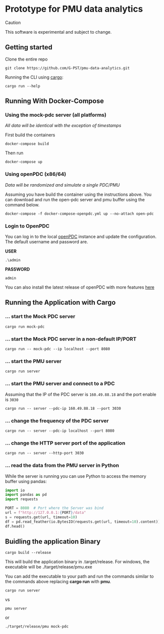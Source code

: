 # Prototype for PMU data analytics
> [!CAUTION]
> This software is experimental and subject to change.


## Getting started

Clone the entire repo

```console
git clone https://github.com/G-PST/pmu-data-analytics.git
```

Running the CLI using
[cargo](https://doc.rust-lang.org/cargo/getting-started/installation.html):

```console
cargo run --help
```

## Running With Docker-Compose

### Using the mock-pdc server (all platforms)

*All data will be identical with the exception of timestamps*

First build the containers
```console
docker-compose build
```

Then run
```console
docker-compose up
```

### Using openPDC (x86/64)
*Data will be randomized and simulate a single PDC/PMU*

Assuming you have build the container using the instructions above. You can download and run the open-pdc server and pmu buffer using the command below.

```console
docker-compose -f docker-compose-openpdc.yml up --no-attach open-pdc
```

### Login to OpenPDC

You can log in to the local [openPDC](http://127.0.0.1:8280) instance and update the configuration. The default username and password are.

**USER**
```
.\admin
```

**PASSWORD**
```
admin
```

You can also install the latest release of openPDC with more features [here](https://github.com/GridProtectionAlliance/openPDC/releases/tag/v2.9.148)


## Running the Application with Cargo


### ... start the Mock PDC server

```console
cargo run mock-pdc
```

### ... start the Mock PDC server in a non-default IP/PORT

```console
cargo run -- mock-pdc --ip localhost --port 8080
```

### ... start the PMU server

```console
cargo run server
```

### ... start the PMU server and connect to a PDC

Assuming that the IP of the PDC server is `160.49.88.18` and the port enable is
`3030`

```console
cargo run -- server --pdc-ip 160.49.88.18 --port 3030
```

### ... change the frequency of the PDC server

```console
cargo run -- server --pdc-ip localhost --port 8080
```

### ... change the HTTP server port of the application

```console
cargo run -- server --http-port 3030
```

### ... read the data from the PMU server in Python

While the server is running you can use Python to access the memory buffer using
pandas:

```python
import io
import pandas as pd
import requests

PORT = 8080  # Port where the Server was bind
url = f"http://127.0.0.1:{PORT}/data"
s = requests.get(url, timeout=10)
df = pd.read_feather(io.BytesIO(requests.get(url, timeout=10).content))
df.head()
```


## Buidling the application Binary

```console
cargo build --release
```

This will build the application binary in .target/release. For windows, the executable will be ./target/release/pmu.exe

You can add the executable to your path and run the commands similar to the commands above replacing **cargo run** with **pmu**.
```console
cargo run server
``` 
vs 
``` console
pmu server
```
or 
```console
./target/release/pmu mock-pdc
```

